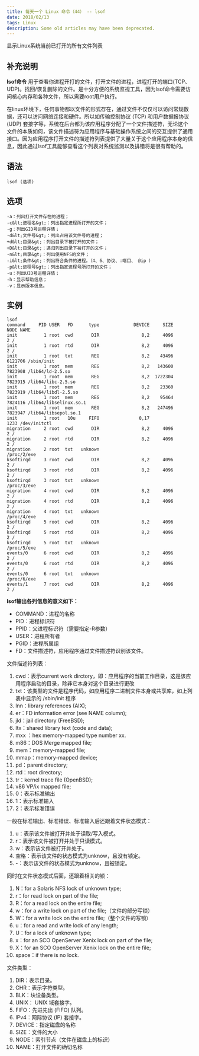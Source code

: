 ```yaml
---
title: 每天一个 Linux 命令（44） -- lsof
date: 2018/02/13
tags: Linux
description: Some old articles may have been deprecated.
---
```


显示Linux系统当前已打开的所有文件列表

## 补充说明

**lsof命令** 用于查看你进程开打的文件，打开文件的进程，进程打开的端口(TCP、UDP)。找回/恢复删除的文件。是十分方便的系统监视工具，因为lsof命令需要访问核心内存和各种文件，所以需要root用户执行。

在linux环境下，任何事物都以文件的形式存在，通过文件不仅仅可以访问常规数据，还可以访问网络连接和硬件。所以如传输控制协议 (TCP) 和用户数据报协议 (UDP) 套接字等，系统在后台都为该应用程序分配了一个文件描述符，无论这个文件的本质如何，该文件描述符为应用程序与基础操作系统之间的交互提供了通用接口。因为应用程序打开文件的描述符列表提供了大量关于这个应用程序本身的信息，因此通过lsof工具能够查看这个列表对系统监测以及排错将是很有帮助的。

## 语法

``` plain
lsof (选项)
```
## 选项

``` plain
-a：列出打开文件存在的进程；
-c&lt;进程名&gt;：列出指定进程所打开的文件；
-g：列出GID号进程详情；
-d&lt;文件号&gt;：列出占用该文件号的进程；
+d&lt;目录&gt;：列出目录下被打开的文件；
+D&lt;目录&gt;：递归列出目录下被打开的文件；
-n&lt;目录&gt;：列出使用NFS的文件；
-i&lt;条件&gt;：列出符合条件的进程。（4、6、协议、:端口、 @ip ）
-p&lt;进程号&gt;：列出指定进程号所打开的文件；
-u：列出UID号进程详情；
-h：显示帮助信息；
-v：显示版本信息。
```
## 实例

``` plain
lsof
command     PID USER   FD      type             DEVICE     SIZE       NODE NAME
init          1 root  cwd       DIR                8,2     4096          2 /
init          1 root  rtd       DIR                8,2     4096          2 /
init          1 root  txt       REG                8,2    43496    6121706 /sbin/init
init          1 root  mem       REG                8,2   143600    7823908 /lib64/ld-2.5.so
init          1 root  mem       REG                8,2  1722304    7823915 /lib64/libc-2.5.so
init          1 root  mem       REG                8,2    23360    7823919 /lib64/libdl-2.5.so
init          1 root  mem       REG                8,2    95464    7824116 /lib64/libselinux.so.1
init          1 root  mem       REG                8,2   247496    7823947 /lib64/libsepol.so.1
init          1 root   10u     FIFO               0,17                1233 /dev/initctl
migration     2 root  cwd       DIR                8,2     4096          2 /
migration     2 root  rtd       DIR                8,2     4096          2 /
migration     2 root  txt   unknown                                        /proc/2/exe
ksoftirqd     3 root  cwd       DIR                8,2     4096          2 /
ksoftirqd     3 root  rtd       DIR                8,2     4096          2 /
ksoftirqd     3 root  txt   unknown                                        /proc/3/exe
migration     4 root  cwd       DIR                8,2     4096          2 /
migration     4 root  rtd       DIR                8,2     4096          2 /
migration     4 root  txt   unknown                                        /proc/4/exe
ksoftirqd     5 root  cwd       DIR                8,2     4096          2 /
ksoftirqd     5 root  rtd       DIR                8,2     4096          2 /
ksoftirqd     5 root  txt   unknown                                        /proc/5/exe
events/0      6 root  cwd       DIR                8,2     4096          2 /
events/0      6 root  rtd       DIR                8,2     4096          2 /
events/0      6 root  txt   unknown                                        /proc/6/exe
events/1      7 root  cwd       DIR                8,2     4096          2 /
```
 **lsof输出各列信息的意义如下：**

- COMMAND：进程的名称
- PID：进程标识符
- PPID：父进程标识符（需要指定-R参数）
- USER：进程所有者
- PGID：进程所属组
- FD：文件描述符，应用程序通过文件描述符识别该文件。

文件描述符列表：

1. cwd：表示current work dirctory，即：应用程序的当前工作目录，这是该应用程序启动的目录，除非它本身对这个目录进行更改
1. txt：该类型的文件是程序代码，如应用程序二进制文件本身或共享库，如上列表中显示的 /sbin/init 程序
1. lnn：library references (AIX);
1. er：FD information error (see NAME column);
1. jld：jail directory (FreeBSD);
1. ltx：shared library text (code and data);
1. mxx ：hex memory-mapped type number xx.
1. m86：DOS Merge mapped file;
1. mem：memory-mapped file;
1. mmap：memory-mapped device;
1. pd：parent directory;
1. rtd：root directory;
1. tr：kernel trace file (OpenBSD);
1. v86  VP/ix mapped file;
1. 0：表示标准输出
1. 1：表示标准输入
1. 2：表示标准错误

一般在标准输出、标准错误、标准输入后还跟着文件状态模式：

1. u：表示该文件被打开并处于读取/写入模式。
1. r：表示该文件被打开并处于只读模式。
1. w：表示该文件被打开并处于。
1. 空格：表示该文件的状态模式为unknow，且没有锁定。
1. -：表示该文件的状态模式为unknow，且被锁定。

同时在文件状态模式后面，还跟着相关的锁：

1. N：for a Solaris NFS lock of unknown type;
1. r：for read lock on part of the file;
1. R：for a read lock on the entire file;
1. w：for a write lock on part of the file;（文件的部分写锁）
1. W：for a write lock on the entire file;（整个文件的写锁）
1. u：for a read and write lock of any length;
1. U：for a lock of unknown type;
1. x：for an SCO OpenServer Xenix lock on part      of the file;
1. X：for an SCO OpenServer Xenix lock on the      entire file;
1. space：if there is no lock.

文件类型：

1. DIR：表示目录。
1. CHR：表示字符类型。
1. BLK：块设备类型。
1. UNIX： UNIX 域套接字。
1. FIFO：先进先出 (FIFO) 队列。
1. IPv4：网际协议 (IP) 套接字。
1. DEVICE：指定磁盘的名称
1. SIZE：文件的大小
1. NODE：索引节点（文件在磁盘上的标识）
1. NAME：打开文件的确切名称
